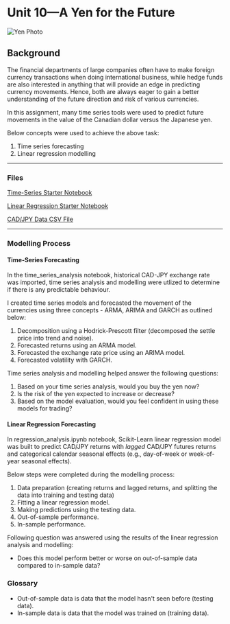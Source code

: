 # Unit 10—A Yen for the Future

![Yen Photo](Images/unit-10-readme-photo.png)

## Background

The financial departments of large companies often have to make foreign currency transactions when doing international business, while hedge funds are also interested in anything that will provide an edge in predicting currency movements. Hence, both are always eager to gain a better understanding of the future direction and risk of various currencies. 

In this assignment, many time series tools were used to predict future movements in the value of the Canadian dollar versus the Japanese yen.

Below concepts were used to achieve the above task:

1. Time series forecasting
2. Linear regression modelling

- - -

### Files

[Time-Series Starter Notebook](Starter_Code/time_series_analysis.ipynb)

[Linear Regression Starter Notebook](Starter_Code/regression_analysis.ipynb)

[CAD/JPY Data CSV File](Starter_Code/cad_jpy.csv)

- - -

### Modelling Process

#### Time-Series Forecasting

In the time_series_analysis notebook, historical CAD-JPY exchange rate was imported, time series analysis and modelling were utlized to determine if there is any predictable behaviour.

I created time series models and forecasted the movement of the currencies using three concepts - ARMA, ARIMA and GARCH as outlined below:

1. Decomposition using a Hodrick-Prescott filter (decomposed the settle price into trend and noise).
2. Forecasted returns using an ARMA model.
3. Forecasted the exchange rate price using an ARIMA model.
4. Forecasted volatility with GARCH.

Time series analysis and modelling helped answer the following questions:

1. Based on your time series analysis, would you buy the yen now?
2. Is the risk of the yen expected to increase or decrease?
3. Based on the model evaluation, would you feel confident in using these models for trading?

#### Linear Regression Forecasting

In regression_analysis.ipynb notebook, Scikit-Learn linear regression model was built to predict CAD/JPY returns with *lagged* CAD/JPY futures returns and categorical calendar seasonal effects (e.g., day-of-week or week-of-year seasonal effects).

Below steps were completed during the modelling process:

1. Data preparation (creating returns and lagged returns, and splitting the data into training and testing data)
2. Fitting a linear regression model.
3. Making predictions using the testing data.
4. Out-of-sample performance.
5. In-sample performance.

Following question was answered using the results of the linear regression analysis and modelling:

* Does this model perform better or worse on out-of-sample data compared to in-sample data?

### Glossary

* Out-of-sample data is data that the model hasn't seen before (testing data).
* In-sample data is data that the model was trained on (training data).

